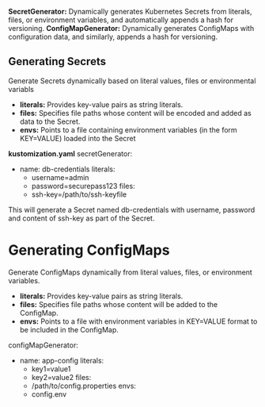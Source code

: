 **SecretGenerator:** Dynamically generates Kubernetes Secrets from literals, files, or environment variables, and automatically appends a hash for versioning.
**ConfigMapGenerator:** Dynamically generates ConfigMaps with configuration data, and similarly, appends a hash for versioning.


## Generating Secrets
Generate Secrets dynamically based on literal values, files or environmental variabls

- **literals:** Provides key-value pairs as string literals.
- **files:** Specifies file paths whose content will be encoded and added as data to the Secret.
- **envs:** Points to a file containing environment variables (in the form KEY=VALUE) loaded into the Secret

**kustomization.yaml**
secretGenerator:
  - name: db-credentials
    literals:
      - username=admin
      - password=securepass123
    files:
      - ssh-key=/path/to/ssh-keyfile

This will generate a Secret named db-credentials with username, password and content of ssh-key as part of the Secret.


# Generating ConfigMaps
Generate ConfigMaps dynamically from literal values, files, or environment variables.

- **literals:** Provides key-value pairs as string literals.
- **files:** Specifies file paths whose content will be added to the ConfigMap.
- **envs:** Points to a file with environment variables in KEY=VALUE format to be included in the ConfigMap.

configMapGenerator:
  - name: app-config
    literals:
      - key1=value1
      - key2=value2
    files:
      - /path/to/config.properties
    envs:
      - config.env
